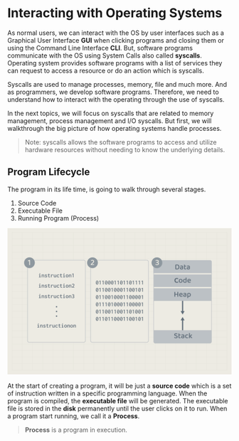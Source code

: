 # Interacting with Operating Systems 
As normal users, we can interact with the OS by user interfaces such as a Graphical User Interface **GUI** when clicking programs and closing them or using the Command Line Interface **CLI**. But, software programs communicate with the OS using System Calls also called **syscalls**. Operating system provides software programs with a list of services they can request to access a resource or do an action which is syscalls. 

Syscalls are used to manage processes, memory, file and much more. And as programmers, we develop software programs. Therefore, we need to understand how to interact with the operating through the use of syscalls. 

In the next topics, we will focus on syscalls that are related to memory management, process management and I/O syscalls. But first, we will walkthrough the big picture of how operating systems handle processes. 

> Note: syscalls allows the software programs to access and utilize hardware resources without needing to know the underlying details.

## Program Lifecycle
The program in its life time, is going to walk through several stages. 
1. Source Code
2. Executable File
3. Running Program (Process)

![Program states](./images/10.program-states.png)


At the start of creating a program, it will be just a **source code** which is a set of instruction written in a specific programming language. When the program is compiled, the **executable file** will be generated. The executable file is stored in the **disk** permanently until the user clicks on it to run. When a program start running, we call it a **Process**.


>  **Process** is a program in execution.

